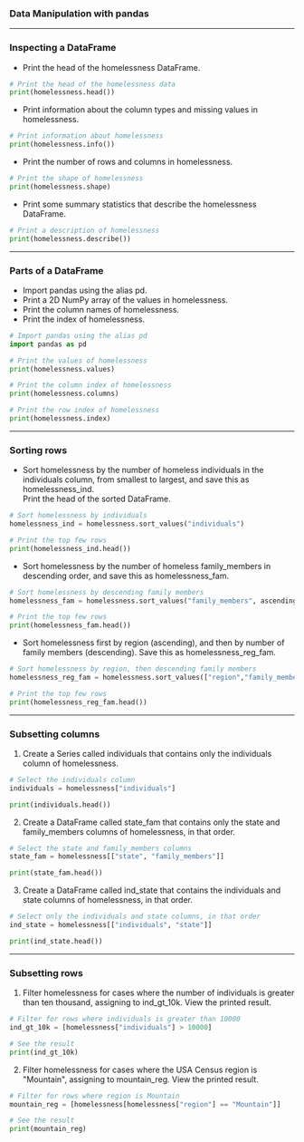 ### Data Manipulation with pandas
---
### Inspecting a DataFrame
* Print the head of the homelessness DataFrame.
```python
# Print the head of the homelessness data
print(homelessness.head())
```
* Print information about the column types and missing values in homelessness.
```python
# Print information about homelessness
print(homelessness.info())
```
* Print the number of rows and columns in homelessness.
```python
# Print the shape of homelessness
print(homelessness.shape)
```
* Print some summary statistics that describe the homelessness DataFrame.
```python
# Print a description of homelessness
print(homelessness.describe())
```
---
### Parts of a DataFrame
* Import pandas using the alias pd.
* Print a 2D NumPy array of the values in homelessness.
* Print the column names of homelessness.
* Print the index of homelessness.
```python
# Import pandas using the alias pd
import pandas as pd

# Print the values of homelessness
print(homelessness.values)

# Print the column index of homelessness
print(homelessness.columns)

# Print the row index of homelessness
print(homelessness.index)
```
---
### Sorting rows
* Sort homelessness by the number of homeless individuals in the individuals column, from smallest to largest, and save this as homelessness_ind.   
Print the head of the sorted DataFrame.
```python
# Sort homelessness by individuals
homelessness_ind = homelessness.sort_values("individuals")

# Print the top few rows
print(homelessness_ind.head())
```
* Sort homelessness by the number of homeless family_members in descending order, and save this as homelessness_fam.
```python
# Sort homelessness by descending family members
homelessness_fam = homelessness.sort_values("family_members", ascending=False)

# Print the top few rows
print(homelessness_fam.head())
```
* Sort homelessness first by region (ascending), and then by number of family members (descending). Save this as homelessness_reg_fam.
```python
# Sort homelessness by region, then descending family members
homelessness_reg_fam = homelessness.sort_values(["region","family_members"], ascending = [True, False])

# Print the top few rows
print(homelessness_reg_fam.head())
```
---
### Subsetting columns
1. Create a Series called individuals that contains only the individuals column of homelessness.
```python
# Select the individuals column
individuals = homelessness["individuals"]

print(individuals.head())
```
2. Create a DataFrame called state_fam that contains only the state and family_members columns of homelessness, in that order.
```python
# Select the state and family_members columns
state_fam = homelessness[["state", "family_members"]]

print(state_fam.head())
```
3. Create a DataFrame called ind_state that contains the individuals and state columns of homelessness, in that order.
```python
# Select only the individuals and state columns, in that order
ind_state = homelessness[["individuals", "state"]]

print(ind_state.head())
```
---
### Subsetting rows
1. Filter homelessness for cases where the number of individuals is greater than ten thousand, assigning to ind_gt_10k. View the printed result.
```python
# Filter for rows where individuals is greater than 10000
ind_gt_10k = [homelessness["individuals"] > 10000]

# See the result
print(ind_gt_10k)
```
2. Filter homelessness for cases where the USA Census region is "Mountain", assigning to mountain_reg. View the printed result.
```python
# Filter for rows where region is Mountain
mountain_reg = [homelessness[homelessness["region"] == "Mountain"]]

# See the result
print(mountain_reg)
```
